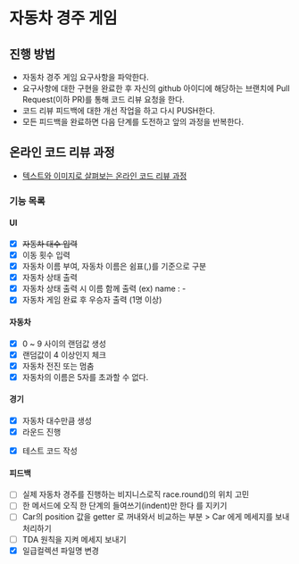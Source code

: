 # 자동차 경주 게임
## 진행 방법
* 자동차 경주 게임 요구사항을 파악한다.
* 요구사항에 대한 구현을 완료한 후 자신의 github 아이디에 해당하는 브랜치에 Pull Request(이하 PR)를 통해 코드 리뷰 요청을 한다.
* 코드 리뷰 피드백에 대한 개선 작업을 하고 다시 PUSH한다.
* 모든 피드백을 완료하면 다음 단계를 도전하고 앞의 과정을 반복한다.

## 온라인 코드 리뷰 과정
* [텍스트와 이미지로 살펴보는 온라인 코드 리뷰 과정](https://github.com/next-step/nextstep-docs/tree/master/codereview)



### 기능 목록

#### UI
- [x] ~~자동차 대수 입력~~
- [x] 이동 횟수 입력
- [x] 자동차 이름 부여, 자동차 이름은 쉼표(,)를 기준으로 구분
- [x] 자동차 상태 출력
- [x] 자동차 상태 출력 시 이름 함께 출력 (ex) name : -
- [x] 자동차 게임 완료 후 우승자 출력 (1명 이상)

#### 자동차
- [x] 0 ~ 9 사이의 랜덤값 생성
- [x] 랜덤값이 4 이상인지 체크
- [x] 자동차 전진 또는 멈춤
- [x] 자동차의 이름은 5자를 초과할 수 없다.

#### 경기
- [x] 자동차 대수만큼 생성 
- [x] 라운드 진행

* [x] 테스트 코드 작성

#### 피드백
- [ ] 실제 자동차 경주를 진행하는 비지니스로직 race.round()의 위치 고민
- [ ] 한 메서드에 오직 한 단계의 들여쓰기(indent)만 한다 를 지키기
- [ ] Car의 position 값을 getter 로 꺼내와서 비교하는 부분 > Car 에게 메세지를 보내 처리하기
- [ ] TDA 원칙을 지켜 메세지 보내기
- [x] 일급컬렉션 파일명 변경
